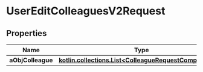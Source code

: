 
# UserEditColleaguesV2Request

## Properties
| Name | Type | Description | Notes |
| ------------ | ------------- | ------------- | ------------- |
| **aObjColleague** | [**kotlin.collections.List&lt;ColleagueRequestCompoundV2&gt;**](ColleagueRequestCompoundV2.md) |  |  |



